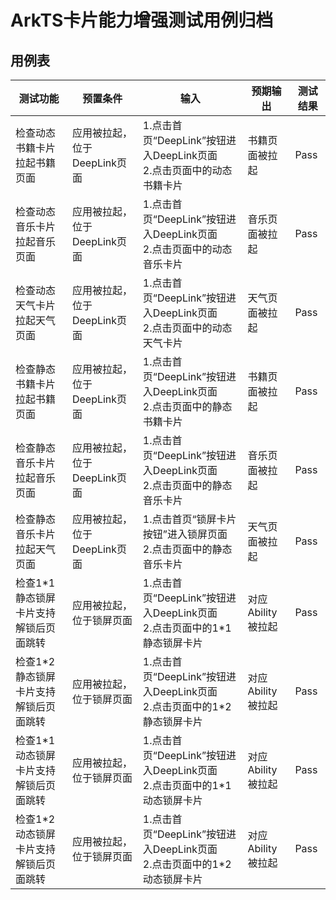 # ArkTS卡片能力增强测试用例归档

## 用例表

|测试功能|预置条件|输入|预期输出|测试结果|
|---|---|---|---|---|
|检查动态书籍卡片拉起书籍页面| 应用被拉起，位于DeepLink页面 |1.点击首页“DeepLink”按钮进入DeepLink页面 <br />2.点击页面中的动态书籍卡片|书籍页面被拉起|Pass|
|检查动态音乐卡片拉起音乐页面| 应用被拉起，位于DeepLink页面 |1.点击首页“DeepLink”按钮进入DeepLink页面 <br />2.点击页面中的动态音乐卡片|音乐页面被拉起|Pass|
|检查动态天气卡片拉起天气页面| 应用被拉起，位于DeepLink页面 |1.点击首页“DeepLink”按钮进入DeepLink页面 <br />2.点击页面中的动态天气卡片|天气页面被拉起|Pass|
|检查静态书籍卡片拉起书籍页面| 应用被拉起，位于DeepLink页面 |1.点击首页“DeepLink”按钮进入DeepLink页面 <br />2.点击页面中的静态书籍卡片|书籍页面被拉起|Pass|
|检查静态音乐卡片拉起音乐页面| 应用被拉起，位于DeepLink页面 |1.点击首页“DeepLink”按钮进入DeepLink页面 <br />2.点击页面中的静态音乐卡片|音乐页面被拉起|Pass|
|检查静态音乐卡片拉起天气页面| 应用被拉起，位于DeepLink页面 |1.点击首页“锁屏卡片按钮”进入锁屏页面 <br />2.点击页面中的静态音乐卡片|天气页面被拉起|Pass|
| 检查1*1静态锁屏卡片支持解锁后页面跳转 | 应用被拉起，位于锁屏页面   | 1.点击首页“DeepLink”按钮进入DeepLink页面 <br />2.点击页面中的1*1静态锁屏卡片 | 对应Ability被拉起          | Pass     |
| 检查1*2静态锁屏卡片支持解锁后页面跳转 | 应用被拉起，位于锁屏页面   | 1.点击首页“DeepLink”按钮进入DeepLink页面 <br />2.点击页面中的1*2静态锁屏卡片 | 对应Ability被拉起          |Pass|
| 检查1*1动态锁屏卡片支持解锁后页面跳转 | 应用被拉起，位于锁屏页面   | 1.点击首页“DeepLink”按钮进入DeepLink页面 <br />2.点击页面中的1*1动态锁屏卡片 | 对应Ability被拉起          |Pass|
| 检查1*2动态锁屏卡片支持解锁后页面跳转 | 应用被拉起，位于锁屏页面   | 1.点击首页“DeepLink”按钮进入DeepLink页面 <br />2.点击页面中的1*2动态锁屏卡片 | 对应Ability被拉起          |Pass|

